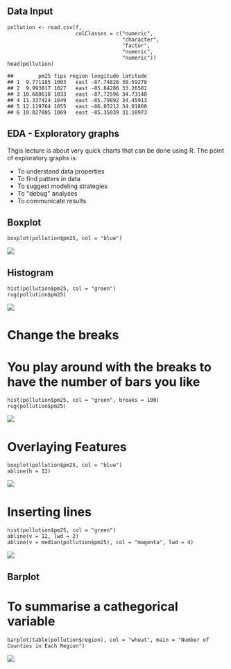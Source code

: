Data Input
----------

    pollution <- read.csv(f,
                          colClasses = c("numeric",
                                         "character",
                                         "factor",
                                         "numeric",
                                         "numeric"))
    head(pollution)

    ##        pm25 fips region longitude latitude
    ## 1  9.771185 1003   east -87.74826 30.59278
    ## 2  9.993817 1027   east -85.84286 33.26581
    ## 3 10.688618 1033   east -87.72596 34.73148
    ## 4 11.337424 1049   east -85.79892 34.45913
    ## 5 12.119764 1055   east -86.03212 34.01860
    ## 6 10.827805 1069   east -85.35039 31.18973

EDA - Exploratory graphs
------------------------

Thgis lecture is about very quick charts that can be done using R. The
point of exploratory graphs is:

-   To understand data properties
-   To find patters in data
-   To suggest modeling strategies
-   To "debug" analyses
-   To communicate results

Boxplot
-------

    boxplot(pollution$pm25, col = "blue")

![](boxplot_1.jpeg)

Histogram
---------

    hist(pollution$pm25, col = "green")
    rug(pollution$pm25)

![](boxplot_2.jpeg)

Change the breaks
=================

You play around with the breaks to have the number of bars you like
===================================================================

    hist(pollution$pm25, col = "green", breaks = 100)
    rug(pollution$pm25)

![](hist_1.jpeg)

Overlaying Features
===================

    boxplot(pollution$pm25, col = "blue")
    abline(h = 12)

![](hist_2.jpeg)

Inserting lines
===============

    hist(pollution$pm25, col = "green")
    abline(v = 12, lwd = 2)
    abline(v = median(pollution$pm25), col = "magenta", lwd = 4)

![](hist_3.jpeg)

Barplot
-------

To summarise a cathegorical variable
====================================

    barplot(table(pollution$region), col = "wheat", main = "Number of Counties in Each Region")

![](barplot_1.jpeg)
